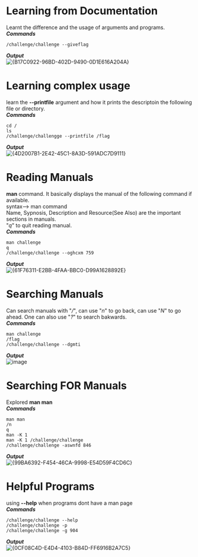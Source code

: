 # Learning from Documentation
Learnt the difference and the usage of arguments and programs.
<br>***Commands***
```
/challenge/challenge --giveflag
```
***Output***<br>
![{B17C0922-96BD-402D-9490-0D1E616A204A}](https://github.com/user-attachments/assets/b669bb41-6548-44d0-b4d8-43d038b19971)

# Learning complex usage
learn the **--printfile** argument and how it prints the descriptoin the following file or directory.
<br>***Commands***
```
cd /
ls
/challenge/challengge --printfile /flag
```
***Output***<br>
![{4D2007B1-2E42-45C1-8A3D-591ADC7D9111}](https://github.com/user-attachments/assets/2ae0cdfb-1c30-40ac-81b3-85a5f5f6b597)

# Reading Manuals
**man** command. It basically displays the manual of the following command if available.
<br> syntax--> man command
<br> Name, Sypnosis, Description and Resource(See Also) are the important sections in manuals.
<br> "*q*" to quit reading manual.
<br>***Commands***
```
man challenge
q
/challenge/challenge --oghcxm 759
```
***Output***<br>
![{61F76311-E2BB-4FAA-BBC0-D99A1628892E}](https://github.com/user-attachments/assets/3a7796c4-f477-44f0-a181-3e87bd5fa792)

# Searching Manuals 
Can search manuals with "*/*", can use "*n*" to go back, can use "*N*" to go ahead.
One can also use "*?*" to search bakwards.
<br> ***Commands***
```
man challenge
/flag
/challenge/challenge --dgmti
```
***Output***<br>
![image](https://github.com/user-attachments/assets/1671e121-c4d4-4145-a898-09347e740ad2)

# Searching FOR Manuals
Explored **man man**
<br>***Commands***
```
man man
/n
q
man -K 1
man -K 1 /challenge/challenge
/challenge/challenge -aswnfd 846
```
***Output***<br>
![{99BA6392-F454-46CA-9998-E54D59F4CD6C}](https://github.com/user-attachments/assets/a74f3ddb-7c7f-465f-86d3-5c01c3f6bff9)

# Helpful Programs

using **--help** when programs dont have a man page
<br>***Commands***
```
/challenge/challenge --help
/challenge/challenge -p
/challenge/challenge -g 904
```
***Output***<br>
![{0CF08C4D-E4D4-4103-B84D-FF6916B2A7C5}](https://github.com/user-attachments/assets/b95cd865-e597-4c3b-b1ce-4859f0fac567)

